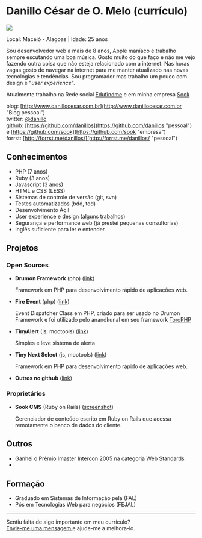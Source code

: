 # Danillo César de O. Melo (currículo)

<img src="http://www.gravatar.com/avatar/a0ff40b949139bdf83174f89f04407a3.png" />

Local: Maceió - Alagoas | Idade: 25 anos

Sou desenvolvedor web a mais de 8 anos, Apple maníaco e trabalho sempre escutando uma boa música. Gosto muito do que faço
e não me vejo fazendo outra coisa que não esteja relacionado com a internet. Nas horas vagas gosto de navegar na internet
para me manter atualizado nas novas tecnologias e tendências. Sou programador mas trabalho um pouco com design e "_user experience_".

Atualmente trabalho na Rede social [Edufindme](http://edufindme.com "Link") e em minha empresa [Sook](http://sook.com.br "link")

blog: [http://www.danillocesar.com.br](http://www.danillocesar.com.br "Blog pessoal")  
twitter: [@danillo](http://twitter.com/danillos "pessoal")  
github: [https://github.com/danillos](https://github.com/danillos "pessoal") e [https://github.com/sook](https://github.com/sook "empresa")  
forrst: [http://forrst.me/danillos/](http://forrst.me/danillos/ "pessoal")

## Conhecimentos

- PHP (7 anos)
- Ruby (3 anos)
- Javascript (3 anos)
- HTML e CSS (LESS)
- Sistemas de controle de versão (git, svn)
- Testes automatizados (bdd, tdd)
- Desenvolvimento Ágil
- User experience e design ([alguns trabalhos](http://forrst.me/danillos/posts "forrst"))
- Segurança e performance web (já prestei pequenas consultorias)
- Inglês suficiente para ler e entender.

## Projetos

### Open Sources

- **Drumon Framework** (php) ([link](http://github.com/sook/drumon_framework "github"))

  Framework em PHP para desenvolvimento rápido de aplicações web.

- **Fire Event** (php) ([link](https://github.com/danillos/fire_event "github"))

  Event Dispatcher Class em PHP, criado para ser usado no Drumon Framework e foi utilizado pelo anandkunal em seu framework [ToroPHP](https://github.com/anandkunal/ToroPHP "github")

- **TinyAlert** (js, mootools) ([link](http://www.danillocesar.com.br/labs/tinyalert "link"))

  Simples e leve sistema de alerta

- **Tiny Next Select** (js, mootools) ([link](http://www.danillocesar.com.br/labs/tiny-next-select "link"))

  Framework em PHP para desenvolvimento rápido de aplicações web.

- **Outros no github** ([link](https://github.com/danillos "link"))

### Proprietários

- **Sook CMS** (Ruby on Rails) ([screenshot](https://github.com/danillos/curriculo/raw/master/images/cms_sook.jpg "foto"))

  Gerenciador de conteúdo escrito em Ruby on Rails que acessa remotamente o banco de dados do cliente.

## Outros

- Ganhei o Prêmio Imaster Intercon 2005 na categoria Web Standards
-

## Formação

- Graduado em Sistemas de Informação pela (FAL)
- Pós em Tecnologias Web para negócios (FEJAL)

---

Sentiu falta de algo importante em meu currículo?  
[Envie-me uma mensagem ](https://github.com/inbox/new/danillos "Envie-me uma mensagem ") e ajude-me a melhora-lo.
